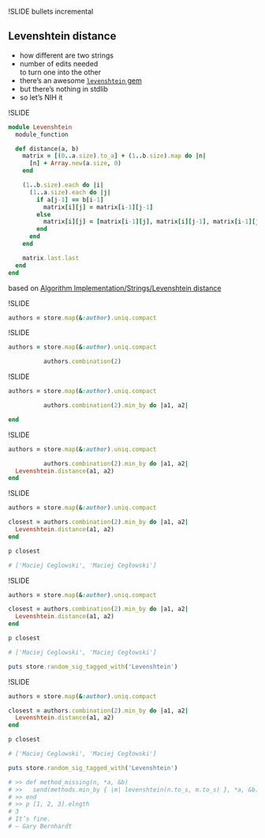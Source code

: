 !SLIDE bullets incremental

## Levenshtein distance

* how different are two strings
* number of edits needed<br />to turn one into the other
* there’s an awesome [`levenshtein` gem](http://rubygems.org/gems/levenshtein)
* but there’s nothing in stdlib
* so let’s NIH it

!SLIDE

```ruby
module Levenshtein
  module_function

  def distance(a, b)
    matrix = [(0..a.size).to_a] + (1..b.size).map do |n|
      [n] + Array.new(a.size, 0)
    end

    (1..b.size).each do |i|
      (1..a.size).each do |j|
        if a[j-1] == b[i-1]
          matrix[i][j] = matrix[i-1][j-1]
        else
          matrix[i][j] = [matrix[i-1][j], matrix[i][j-1], matrix[i-1][j-1]].min + 1
        end
      end
    end

    matrix.last.last
  end
end
```
based on [Algorithm Implementation/Strings/Levenshtein distance](http://en.wikibooks.org/wiki/Algorithm_Implementation/Strings/Levenshtein_distance#Ruby)

!SLIDE

```ruby
authors = store.map(&:author).uniq.compact
```

!SLIDE

```ruby
authors = store.map(&:author).uniq.compact

          authors.combination(2)
```

!SLIDE

```ruby
authors = store.map(&:author).uniq.compact

          authors.combination(2).min_by do |a1, a2|

end
```

!SLIDE

```ruby
authors = store.map(&:author).uniq.compact

          authors.combination(2).min_by do |a1, a2|
  Levenshtein.distance(a1, a2)
end
```

!SLIDE

```ruby
authors = store.map(&:author).uniq.compact

closest = authors.combination(2).min_by do |a1, a2|
  Levenshtein.distance(a1, a2)
end

p closest

# ['Maciej Ceglowski', 'Maciej Cegłowski']
```

!SLIDE

```ruby
authors = store.map(&:author).uniq.compact

closest = authors.combination(2).min_by do |a1, a2|
  Levenshtein.distance(a1, a2)
end

p closest

# ['Maciej Ceglowski', 'Maciej Cegłowski']

puts store.random_sig_tagged_with('Levenshtein')
```

!SLIDE

```ruby
authors = store.map(&:author).uniq.compact

closest = authors.combination(2).min_by do |a1, a2|
  Levenshtein.distance(a1, a2)
end

p closest

# ['Maciej Ceglowski', 'Maciej Cegłowski']

puts store.random_sig_tagged_with('Levenshtein')

# >> def method_missing(n, *a, &b)
# >>   send(methods.min_by { |m| levenshtein(n.to_s, m.to_s) }, *a, &b)
# >> end
# >> p [1, 2, 3].elngth
# 3
# It’s fine.
# — Gary Bernhardt
```
